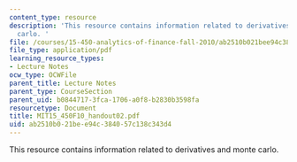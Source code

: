 ```yaml
---
content_type: resource
description: 'This resource contains information related to derivatives and monte
  carlo. '
file: /courses/15-450-analytics-of-finance-fall-2010/ab2510b021bee94c384057c138c343d4_MIT15_450F10_handout02.pdf
file_type: application/pdf
learning_resource_types:
- Lecture Notes
ocw_type: OCWFile
parent_title: Lecture Notes
parent_type: CourseSection
parent_uid: b0844717-3fca-1706-a0f8-b2830b3598fa
resourcetype: Document
title: MIT15_450F10_handout02.pdf
uid: ab2510b0-21be-e94c-3840-57c138c343d4
---
```

This resource contains information related to derivatives and monte carlo. 

